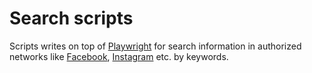 # Search scripts

Scripts writes on top of [Playwright](https://playwright.dev/) for search information in authorized networks like [Facebook](https://www.facebook.com/), [Instagram](https://www.instagram.com/) etc. by keywords.
